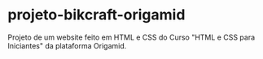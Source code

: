 # projeto-bikcraft-origamid

Projeto de um website feito em HTML e CSS do Curso "HTML e CSS para Iniciantes" da plataforma Origamid.
